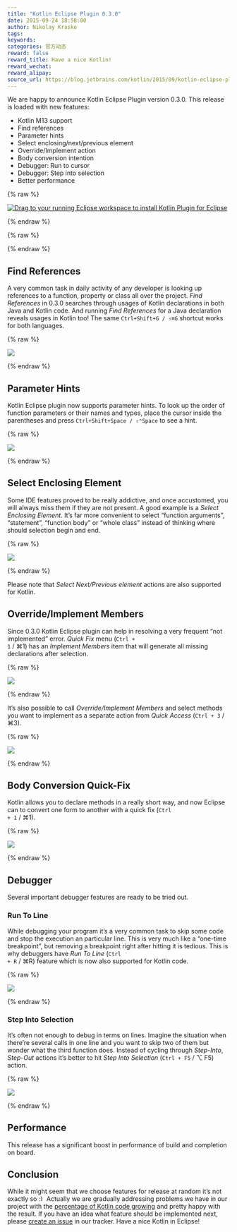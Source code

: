 ```yaml
---
title: "Kotlin Eclipse Plugin 0.3.0"
date: 2015-09-24 18:58:00
author: Nikolay Krasko
tags:
keywords:
categories: 官方动态
reward: false
reward_title: Have a nice Kotlin!
reward_wechat:
reward_alipay:
source_url: https://blog.jetbrains.com/kotlin/2015/09/kotlin-eclipse-plugin-0-3-0/
---
```


We are happy to announce Kotlin Eclipse Plugin version 0.3.0. This release is loaded with new features:

* Kotlin M13 support
* Find references
* Parameter hints
* Select enclosing/next/previous element
* Override/Implement action
* Body conversion intention
* Debugger: Run to cursor
* Debugger: Step into selection
* Better performance


{% raw %}
<p><a class="drag" href="http://marketplace.eclipse.org/marketplace-client-intro?mpc_install=2257536" title="Drag to your running Eclipse workspace to install Kotlin Plugin for Eclipse"><img alt="Drag to your running Eclipse workspace to install Kotlin Plugin for Eclipse" data-recalc-dims="1" src="https://i2.wp.com/marketplace.eclipse.org/sites/all/themes/solstice/_themes/solstice_marketplace/public/images/btn-install.png?w=640&amp;ssl=1"/></a></p>
{% endraw %}


{% raw %}
<p><span id="more-2689"></span></p>
{% endraw %}

## Find References

A very common task in daily activity of any developer is looking up references to a function, property or class all over the project. <em>Find References</em> in 0.3.0 searches through usages of Kotlin declarations in both Java and Kotlin code. And running <em>Find References</em> for a Java declaration reveals usages in Kotlin too! The same <code>Ctrl+Shift+G / ⇧⌘G</code> shortcut works for both languages.

{% raw %}
<p><img data-recalc-dims="1" onmouseout="this.src='https://i0.wp.com/blog.jetbrains.com/kotlin/files/2015/09/references_cover_new.png?w=600';" onmouseover="this.src='https://d3nmt5vlzunoa1.cloudfront.net/kotlin/files/2015/09/references_new.gif';" src="https://i0.wp.com/blog.jetbrains.com/kotlin/files/2015/09/references_cover_new.png?w=600"/></p>
{% endraw %}

## Parameter Hints

Kotlin Eclipse plugin now supports parameter hints. To look up the order of function parameters or their names and types, place the cursor inside the parentheses and press <code>Ctrl+Shift+Space / ⇧⌃Space</code> to see a hint.

{% raw %}
<p><img data-recalc-dims="1" onmouseout="this.src='https://i0.wp.com/blog.jetbrains.com/kotlin/files/2015/09/parameters_cover.png?w=480';" onmouseover="this.src='https://d3nmt5vlzunoa1.cloudfront.net/kotlin/files/2015/09/parameters.gif';" src="https://i0.wp.com/blog.jetbrains.com/kotlin/files/2015/09/parameters_cover.png?w=480"/></p>
{% endraw %}

## Select Enclosing Element

Some IDE features proved to be really addictive, and once accustomed, you will always miss them if they are not present. A good example is a <em>Select Enclosing Element</em>. It’s far more convenient to select “function arguments”,  “statement”, “function body” or “whole class” instead of thinking where should selection begin and end.

{% raw %}
<p><img data-recalc-dims="1" onmouseout="this.src='https://i0.wp.com/blog.jetbrains.com/kotlin/files/2015/09/selection_cover_new.png?w=495';" onmouseover="this.src='https://d3nmt5vlzunoa1.cloudfront.net/kotlin/files/2015/09/selection_new.gif';" src="https://i0.wp.com/blog.jetbrains.com/kotlin/files/2015/09/selection_cover_new.png?w=495"/></p>
{% endraw %}

Please note that <em>Select Next/Previous element</em> actions are also supported for Kotlin.
## Override/Implement Members

Since 0.3.0 Kotlin Eclipse plugin can help in resolving a very frequent “not implemented” error. <em>Quick Fix</em> menu (<code>Ctrl + 1</code> / ⌘1) has an <em>Implement Members</em> item that will generate all missing declarations after selection.

{% raw %}
<p><img data-recalc-dims="1" onmouseout="this.src='https://i1.wp.com/blog.jetbrains.com/kotlin/files/2015/09/implement_fix_cover.png?w=450';" onmouseover="this.src='https://d3nmt5vlzunoa1.cloudfront.net/kotlin/files/2015/09/implement_fix.gif';" src="https://i1.wp.com/blog.jetbrains.com/kotlin/files/2015/09/implement_fix_cover.png?w=450"/></p>
{% endraw %}

It’s also possible to call <em>Override/Implement Members</em> and select methods you want to implement as a separate action from <em>Quick Access</em> (<code>Ctrl + 3</code> / ⌘3).

{% raw %}
<p><img data-recalc-dims="1" onmouseout="this.src='https://i2.wp.com/blog.jetbrains.com/kotlin/files/2015/09/implement_override_cover.png?w=530';" onmouseover="this.src='https://d3nmt5vlzunoa1.cloudfront.net/kotlin/files/2015/09/implement_override.gif';" src="https://i2.wp.com/blog.jetbrains.com/kotlin/files/2015/09/implement_override_cover.png?w=530"/></p>
{% endraw %}

## Body Conversion Quick-Fix

Kotlin allows you to declare methods in a really short way, and now Eclipse can to convert one form to another with a quick fix (<code>Ctrl + 1</code> / ⌘1).

{% raw %}
<p><img data-recalc-dims="1" onmouseout="this.src='https://i0.wp.com/blog.jetbrains.com/kotlin/files/2015/09/body_convert_cover_new.png?w=335';" onmouseover="this.src='https://d3nmt5vlzunoa1.cloudfront.net/kotlin/files/2015/09/body_convert_new.gif';" src="https://i0.wp.com/blog.jetbrains.com/kotlin/files/2015/09/body_convert_cover_new.png?w=335"/></p>
{% endraw %}

## Debugger

Several important debugger features are ready to be tried out.
### Run To Line

While debugging your program it’s a very common task to skip some code and stop the execution an particular line. This is very much like a “one-time breakpoint”, but removing a breakpoint right after hitting it is tedious. This is why debuggers have <em>Run To Line</em> (<code>Ctrl + R</code> / ⌘R) feature which is now also supported for Kotlin code.

{% raw %}
<p><img data-recalc-dims="1" onmouseout="this.src='https://i2.wp.com/blog.jetbrains.com/kotlin/files/2015/09/run_to_cursor_cover.png?w=630';" onmouseover="this.src='https://d3nmt5vlzunoa1.cloudfront.net/kotlin/files/2015/09/run_to_cursor.gif';" src="https://i2.wp.com/blog.jetbrains.com/kotlin/files/2015/09/run_to_cursor_cover.png?w=630"/></p>
{% endraw %}

### Step Into Selection

It’s often not enough to debug in terms on lines. Imagine the situation when there’re several calls in one line and you want to skip two of them but wonder what the third function does. Instead of cycling through <em>Step-Into</em>, <em>Step-Out</em> actions it’s better to hit <em>Step Into Selection</em> (<code>Ctrl + F5</code> / ⌥ F5) action.

{% raw %}
<p><img data-recalc-dims="1" onmouseout="this.src='https://i1.wp.com/blog.jetbrains.com/kotlin/files/2015/09/step_into_selection_cover.png?w=580';" onmouseover="this.src='https://d3nmt5vlzunoa1.cloudfront.net/kotlin/files/2015/09/step_into_selection.gif';" src="https://i1.wp.com/blog.jetbrains.com/kotlin/files/2015/09/step_into_selection_cover.png?w=580"/></p>
{% endraw %}

## Performance

This release has a significant boost in performance of build and completion on board.
## Conclusion

While it might seem that we choose features for release at random it’s not exactly so <img alt=":)" class="wp-smiley" data-recalc-dims="1" src="https://i2.wp.com/blog.jetbrains.com/kotlin/wp-includes/images/smilies/simple-smile.png?w=640&amp;ssl=1" style="height: 1em; max-height: 1em;"/> Actually we are gradually addressing problems we have in our project with the [percentage of Kotlin code growing](https://github.com/JetBrains/kotlin-eclipse) and pretty happy with the result.
If you have an idea what feature should be implemented next, please [create an issue](https://youtrack.jetbrains.com/newIssue?project=KT&clearDraft=true&c=Subsystems+Eclipse+Plugin) in our tracker.
Have a nice Kotlin in Eclipse!
